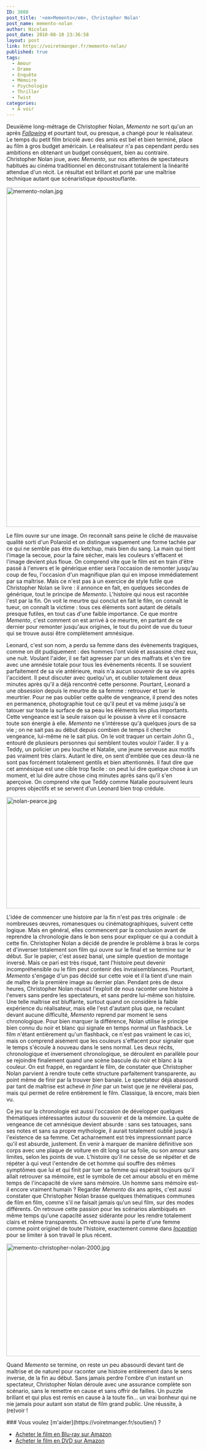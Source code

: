 ```yaml
---
ID: 3808
post_title: '<em>Memento</em>, Christopher Nolan'
post_name: memento-nolan
author: Nicolas
post_date: 2010-08-10 23:36:58
layout: post
link: https://voiretmanger.fr/memento-nolan/
published: true
tags:
  - Amour
  - Drame
  - Enquête
  - Mémoire
  - Psychologie
  - Thriller
  - Twist
categories:
  - À voir
---
```

Deuxième long-métrage de Christopher Nolan, <em>Memento</em> ne sort qu'un an après <em><a href="https://voiretmanger.fr/following-nolan/">Following</a></em> et pourtant tout, ou presque, a changé pour le réalisateur. Le temps du petit film bricolé avec des amis est bel et bien terminé, place au film à gros budget américain. Le réalisateur n'a pas cependant perdu ses ambitions en obtenant un budget conséquent, bien au contraire. Christopher Nolan joue, avec <em>Memento</em>, sur nos attentes de spectateurs habitués au cinéma traditionnel en déconstruisant totalement la linéarité attendue d'un récit. Le résultat est brillant et porté par une maîtrise technique autant que scénaristique époustouflante.

<a href="http://www.allocine.fr/film/fichefilm_gen_cfilm=25744.html"><img class="aligncenter" src="https://voiretmanger.fr/wp-content/uploads/2010/08/memento-nolan.jpg" border="0" alt="memento-nolan.jpg" width="600" height="887" /></a>

Le film ouvre sur une image. On reconnaît sans peine le cliché de mauvaise qualité sorti d'un Polaroïd et on distingue vaguement une forme tachée par ce qui ne semble pas être du ketchup, mais bien du sang. La main qui tient l'image la secoue, pour la faire sécher, mais les couleurs s'effacent et l'image devient plus floue. On comprend vite que le film est en train d'être passé à l'envers et le générique entier sera l'occasion de remonter jusqu'au coup de feu, l'occasion d'un magnifique plan qui en impose immédiatement par sa maîtrise. Mais ce n'est pas à un exercice de style futile que Christopher Nolan se livre : il annonce en fait, en quelques secondes de générique, tout le principe de <em>Memento</em>. L'histoire qui nous est racontée l'est par la fin. On voit le meurtre qui conclut en fait le film, on connaît le tueur, on connaît la victime : tous ces éléments sont autant de détails presque futiles, en tout cas d'une faible importance. Ce que montre <em>Memento</em>, c'est comment on est arrivé à ce meurtre, en partant de ce dernier pour remonter jusqu'aux origines, le tout du point de vue du tueur qui se trouve aussi être complètement amnésique.

Leonard, c'est son nom, a perdu sa femme dans des évènements tragiques, comme on dit pudiquement : des hommes l'ont violé et assassiné chez eux, une nuit. Voulant l'aider, il se fait agresser par un des malfrats et s'en tire avec une amnésie totale pour tous les évènements récents. Il se souvient parfaitement de sa vie antérieure, mais n'a aucun souvenir de sa vie après l'accident. Il peut discuter avec quelqu'un, et oublier totalement deux minutes après qu'il a déjà rencontré cette personne. Pourtant, Leonard a une obsession depuis le meurtre de sa femme : retrouver et tuer le meurtrier. Pour ne pas oublier cette quête de vengeance, il prend des notes en permanence, photographie tout ce qu'il peut et va même jusqu'à se tatouer sur toute la surface de sa peau les éléments les plus importants. Cette vengeance est la seule raison qui le pousse à vivre et il consacre toute son énergie à elle. <em>Memento</em> ne s'intéresse qu'à quelques jours de sa vie ; on ne sait pas au début depuis combien de temps il cherche vengeance, lui-même ne le sait plus. On le voit traquer un certain John G., entouré de plusieurs personnes qui semblent toutes vouloir l'aider. Il y a Teddy, un policier un peu louche et Natalie, une jeune serveuse aux motifs pas vraiment très clairs. Autant le dire, on sent d'emblée que ces deux-là ne sont pas forcément totalement gentils et bien attentionnés. Il faut dire que cet amnésique est une cible trop facile : on peut lui dire quelque chose à un moment, et lui dire autre chose cinq minutes après sans qu'il s'en aperçoive. On comprend vite que Teddy comme Natalie poursuivent leurs propres objectifs et se servent d'un Leonard bien trop crédule.

<img class="aligncenter" src="https://voiretmanger.fr/wp-content/uploads/2010/08/nolan-pearce.jpg" border="0" alt="nolan-pearce.jpg" width="690" height="291" />

L'idée de commencer une histoire par la fin n'est pas très originale : de nombreuses œuvres, romanesques ou cinématographiques, suivent cette logique. Mais en général, elles commencent par la conclusion avant de reprendre la chronologie dans le bon sens pour expliquer ce qui a conduit à cette fin. Christopher Nolan a décidé de prendre le problème à bras le corps et d'inverser totalement son film qui ouvre sur le final et se termine sur le début. Sur le papier, c'est assez banal, une simple question de montage inversé. Mais ce pari est très risqué, tant l'histoire peut devenir incompréhensible ou le film peut contenir des invraisemblances. Pourtant, <em>Memento</em> s'engage d'un pas décidé sur cette voie et il la tient d'une main de maître de la première image au dernier plan. Pendant près de deux heures, Christopher Nolan réussit l'exploit de nous raconter une histoire à l'envers sans perdre les spectateurs, et sans perdre lui-même son histoire. Une telle maîtrise est bluffante, surtout quand on considère la faible expérience du réalisateur, mais elle l'est d'autant plus que, ne reculant devant aucune difficulté, <em>Memento</em> reprend par moment le sens chronologique. Pour bien marquer la différence, Nolan utilise le principe bien connu du noir et blanc qui signale en temps normal un flashback. Le film n'étant entièrement qu'un flashback, ce n'est pas vraiment le cas ici, mais on comprend aisément que les couleurs s'effacent pour signaler que le temps s'écoule à nouveau dans le sens normal. Les deux récits, chronologique et inversement chronologique, se déroulent en parallèle pour se rejoindre finalement quand une scène bascule du noir et blanc à la couleur. On est frappé, en regardant le film, de constater que Christopher Nolan parvient à rendre toute cette structure parfaitement transparente, au point même de finir par la trouver bien banale. Le spectateur déjà abasourdi par tant de maîtrise est achevé <em>in fine</em> par un twist que je ne révélerai pas, mais qui permet de relire entièrement le film. Classique, là encore, mais bien vu.

Ce jeu sur la chronologie est aussi l'occasion de développer quelques thématiques intéressantes autour du souvenir et de la mémoire. La quête de vengeance de cet amnésique devient absurde : sans ses tatouages, sans ses notes et sans sa propre mythologie, il aurait totalement oublié jusqu'à l'existence de sa femme. Cet acharnement est très impressionnant parce qu'il est absurde, justement. En venir à marquer de manière définitive son corps avec une plaque de voiture en dit long sur sa folie, ou son amour sans limites, selon les points de vue. L'histoire qu'il ne cesse de se répéter et de répéter à qui veut l'entendre de cet homme qui souffre des mêmes symptômes que lui et qui finit par tuer sa femme qui espérait toujours qu'il allait retrouver sa mémoire, est le symbole de cet amour absolu et en même temps de l'incapacité de vivre sans mémoire. Un homme sans mémoire est-il encore vraiment humain ? Regarder <em>Memento</em> dix ans après, c'est aussi constater que Christopher Nolan brasse quelques thématiques communes de film en film, comme s'il ne faisait jamais qu'un seul film, sur des modes différents. On retrouve cette passion pour les scénarios alambiqués en même temps qu'une capacité assez sidérante pour les rendre totalement clairs et même transparents. On retrouve aussi la perte d'une femme comme point originel de toute l'histoire, exactement comme dans <em><a href="https://voiretmanger.fr/inception-nolan/">Inception</a></em> pour se limiter à son travail le plus récent.

<img class="aligncenter" src="https://voiretmanger.fr/wp-content/uploads/2010/08/memento-christopher-nolan-2000.jpg" border="0" alt="memento-christopher-nolan-2000.jpg" width="690" height="294" />

Quand <em>Memento</em> se termine, on reste un peu abasourdi devant tant de maîtrise et de naturel pour raconter une histoire entièrement dans le sens inverse, de la fin au début. Sans jamais perdre l'ombre d'un instant un spectateur, Christopher Nolan déroule avec une assurance complète son scénario, sans le remettre en cause et sans offrir de failles. Un puzzle brillant et qui plus est remis en cause à la toute fin… un vrai bonheur qui ne nie jamais pour autant son statut de film grand public. Une réussite, à (re)voir !

<div class="amazon" markdown="1">
### Vous voulez [m'aider](https://voiretmanger.fr/soutien/) ?

- [Acheter le film en Blu-ray sur Amazon](http://www.amazon.fr/gp/product/B003YCM03Q/ref=as_li_ss_tl?ie=UTF8&tag=leblogdenic07-21&linkCode=as2&camp=1642&creative=19458&creativeASIN=B003YCM03Q)
- [Acheter le film en DVD sur Amazon](http://www.amazon.fr/gp/product/B00A3WSQ92/ref=as_li_ss_tl?ie=UTF8&tag=leblogdenic07-21&linkCode=as2&camp=1642&creative=19458&creativeASIN=B00A3WSQ92)
</div>